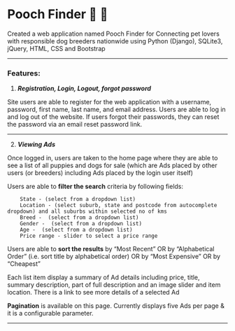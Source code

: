 # Pooch Finder :dog: :paw_prints:
Created a web application named Pooch Finder for Connecting pet lovers with responsible dog breeders nationwide using Python (Django), SQLite3, jQuery, HTML, CSS and Bootstrap

---
### **Features:**

1. **_Registration, Login, Logout, forgot password_**

Site users are able to register for the web application with a username, password, first name, last name, and email address. Users are able to log in and log out of the website. If users forgot their passwords, they can reset the password via an email reset password link.

---

2. **_Viewing Ads_**

Once logged in, users are taken to the home page where they are able to see a list of all puppies and dogs for sale (which are Ads placed by other users (or breeders) including Ads placed by the login user itself)

Users are able to **filter the search** criteria by following fields:
```
    State - (select from a dropdown list)
    Location - (select suburb, state and postcode from autocomplete dropdown) and all suburbs within selected no of kms
    Breed -  (select from a dropdown list)
    Gender -  (select from a dropdown list)
    Age -  (select from a dropdown list)
    Price range - slider to select a price range
```
Users are able to **sort the results** by “Most Recent” OR  by “Alphabetical Order” (i.e. sort title by alphabetical order) OR by “Most Expensive” OR by “Cheapest”

Each list item display a summary of Ad details including price, title, summary description, part of full description and an image slider and item location. There is a link to see more details of a selected Ad

**Pagination** is available on this page. Currently displays five Ads per page & it is a configurable parameter.

---
